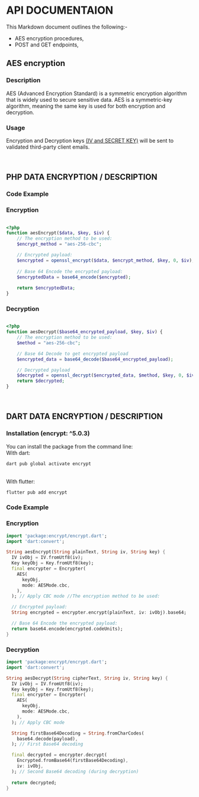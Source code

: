 # API DOCUMENTAION
This Markdown document outlines the following:-
* AES encryption procedures, 
* POST and GET endpoints, 
<!-- * error handling, and 
* authentication requirements for your API.  -->

## AES encryption
### Description
AES (Advanced Encryption Standard) is a symmetric encryption algorithm that is widely used to secure sensitive data. AES is a symmetric-key algorithm, meaning the same key is used for both encryption and decryption. <br>

### Usage

Encryption and Decryption keys <u>(IV and SECRET KEY)</u> will be sent to  validated third-party client emails.

<br>

## PHP DATA ENCRYPTION / DESCRIPTION
### Code Example
### Encryption
```php Encryption codeCopyEnabled

<?php
function aesEncrypt($data, $key, $iv) {
    // The encryption method to be used:
    $encrypt_method = "aes-256-cbc";

    // Encrypted payload:
    $encrypted = openssl_encrypt($data, $encrypt_method, $key, 0, $iv);
    
    // Base 64 Encode the encrypted payload:
    $encryptedData = base64_encode($encrypted);
    
    return $encryptedData;
}
```
### Decryption
```php Decryption codeCopyEnabled

<?php
function aesDecrypt($base64_encrypted_payload, $key, $iv) {
    // The encryption method to be used:
    $method = "aes-256-cbc";

    // Base 64 Decode to get encrypted payload
    $encrypted_data = base64_decode($base64_encrypted_payload);

    // Decrypted payload
    $decrypted = openssl_decrypt($encrypted_data, $method, $key, 0, $iv );
    return $decrypted;
}
```
<br>

## DART DATA ENCRYPTION / DESCRIPTION
### Installation (encrypt: ^5.0.3)
You can install the package from the command line:
<br> With dart:
```bash codeCopyEnabled
dart pub global activate encrypt
```

<br> With flutter:
```bash codeCopyEnabled
flutter pub add encrypt
```

### Code Example
### Encryption
```dart Encryption codeCopyEnabled
import 'package:encrypt/encrypt.dart';
import 'dart:convert';

String aesEncrypt(String plainText, String iv, String key) {
  IV ivObj = IV.fromUtf8(iv);
  Key keyObj = Key.fromUtf8(key);
  final encrypter = Encrypter(
    AES(
      keyObj,
      mode: AESMode.cbc,
    ),
  ); // Apply CBC mode //The encryption method to be used:

  // Encrypted payload:
  String encrypted = encrypter.encrypt(plainText, iv: ivObj).base64;

  // Base 64 Encode the encrypted payload:
  return base64.encode(encrypted.codeUnits);
}
```

### Decryption
```dart Decryption codeCopyEnabled
import 'package:encrypt/encrypt.dart';
import 'dart:convert';

String aesDecrypt(String cipherText, String iv, String key) {
  IV ivObj = IV.fromUtf8(iv);
  Key keyObj = Key.fromUtf8(key);
  final encrypter = Encrypter(
    AES(
      keyObj,
      mode: AESMode.cbc,
    ),
  ); // Apply CBC mode

  String firstBase64Decoding = String.fromCharCodes(
    base64.decode(payload),
  ); // First Base64 decoding

  final decrypted = encrypter.decrypt(
    Encrypted.fromBase64(firstBase64Decoding),
    iv: ivObj,
  ); // Second Base64 decoding (during decryption)
  
  return decrypted;
}
```

